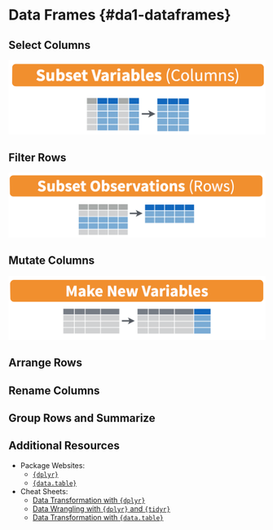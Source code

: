 # Data Frames {#da1-dataframes}

## Select Columns

<img src="images/diagrams/select.png" width="578" />


## Filter Rows

<img src="images/diagrams/filter.png" width="613" />

## Mutate Columns

<img src="images/diagrams/mutate.png" width="612" />

## Arrange Rows

## Rename Columns

## Group Rows and Summarize


## Additional Resources

* Package Websites:
  + [`{dplyr}`](https://dplyr.tidyverse.org/)
  + [`{data.table}`](https://rdatatable.gitlab.io/data.table/)
* Cheat Sheets:
  + [Data Transformation with `{dplyr}`](https://github.com/rstudio/cheatsheets/raw/master/data-transformation.pdf)
  + [Data Wrangling with `{dplyr}` and `{tidyr}`](https://rstudio.com/wp-content/uploads/2015/02/data-wrangling-cheatsheet.pdf)
  + [Data Transformation with `{data.table}`](https://github.com/rstudio/cheatsheets/raw/master/datatable.pdf)
